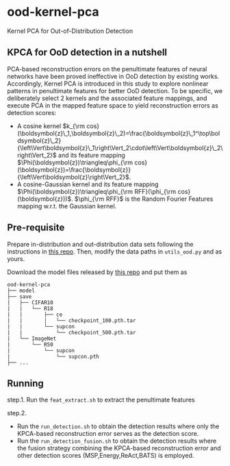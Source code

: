 # ood-kernel-pca
Kernel PCA for Out-of-Distribution Detection

## KPCA for OoD detection in a nutshell

PCA-based reconstruction errors on the penultimate features of neural networks have been proved ineffective in OoD detection by existing works.
Accordingly, Kernel PCA is introduced in this study to explore nonlinear patterns in penultimate features for better OoD detection.
To be specific, we deliberately select 2 kernels and the associated feature mappings, and execute PCA in the mapped feature space to yield reconstruction errors as detection scores:
- A cosine kernel $k_{\rm cos}(\boldsymbol{z}\_1,\boldsymbol{z}\_2)=\frac{\boldsymbol{z}\_1^\top\boldsymbol{z}\_2}{\left\Vert\boldsymbol{z}\_1\right\Vert_2\cdot\left\Vert\boldsymbol{z}\_2\right\Vert_2}$ and its feature mapping $\Phi(\boldsymbol{z})\triangleq\phi_{\rm cos}(\boldsymbol{z})=\frac{\boldsymbol{z}}{\left\Vert\boldsymbol{z}\right\Vert_2}$.
- A cosine-Gaussian kernel and its feature mapping $\Phi(\boldsymbol{z})\triangleq\phi_{\rm RFF}(\phi_{\rm cos}(\boldsymbol{z}))$. $\phi_{\rm RFF}$ is the Random Fourier Features mapping w.r.t. the Gaussian kernel.


## Pre-requisite
Prepare in-distribution and out-distribution data sets following the instructions in [this repo](https://github.com/deeplearning-wisc/knn-ood).
Then, modify the data paths in `utils_ood.py` and as yours.

Download the model files released by [this repo](https://github.com/deeplearning-wisc/knn-ood) and put them as
```
ood-kernel-pca
├── model
├── save
|   ├── CIFAR10
|   |   └── R18
|   |       ├── ce
|   |       |   └── checkpoint_100.pth.tar
|   |       └── supcon
|   |           └── checkpoint_500.pth.tar
|   └── ImageNet
|       └── R50
|           └── supcon
|               └── supcon.pth
├── ...
```

## Running
step.1. Run the `feat_extract.sh` to extract the penultimate features

step.2. 
- Run the `run_detection.sh` to obtain the detection results where only the KPCA-based reconstruction error serves as the detection score. 
- Run the `run_detection_fusion.sh` to obtain the detection results where the fusion strategy combining the KPCA-based reconstruction error and other detection scores (MSP,Energy,ReAct,BATS) is employed.